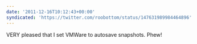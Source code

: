 ```yaml
---
date: '2011-12-16T10:12:43+00:00'
syndicated: 'https://twitter.com/roobottom/status/147631989984464896'
---
```

VERY pleased that I set VMWare to autosave snapshots. Phew!

